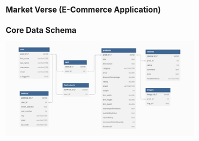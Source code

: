 ## Market Verse (E-Commerce Application)

## Core Data Schema

<a href="https://dbdiagram.io/d/CoreDataDbSchema-66865f299939893dae06cee7" target="_blank">
    <img src="https://raw.githubusercontent.com/arpit-techconsulting/Market-Verse/main/Screenshots/CoreDataSchema.png" alt="db-schema">
</a>

